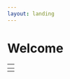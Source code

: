 ```yaml
---
layout: landing
---
```


# Welcome

<table data-view="cards"><thead><tr><th data-type="content-ref"></th></tr></thead><tbody><tr><td></td></tr></tbody></table>
